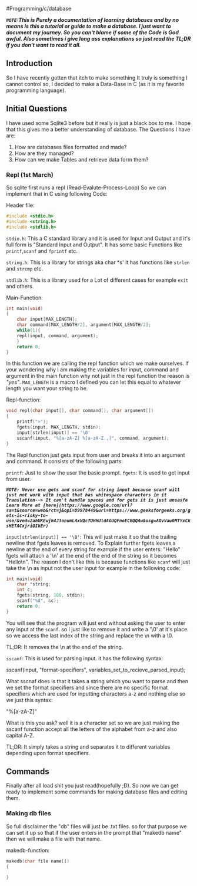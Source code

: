 #Programming/c/database

**_`NOTE`:This is Purely a documentation of learning databases and by no means is this a tutorial or guide to make a database. I just want to document my journey. So you can't blame if some of the Code is God awful. Also sometimes i give long ass explanations so just read the TL;DR if you don't want to read it all._** 
## Introduction
So I have recently gotten that itch to make something It truly is something I cannot control so, I decided to make a Data-Base in C (as it is my favorite programming language).

## Initial Questions
I have used some Sqlite3 before but it really is just a black box to me. I hope that this gives me a better understanding of database. The Questions I have are:

1. How are databases files formatted and made?
2. How are they managed?
3. How can we make Tables and retrieve data form them?

### Repl (1st March)
So sqlite first runs a repl (Read-Evalute-Process-Loop) So we can implement that in C using following Code:

Header file:
```C
#include <stdio.h>
#include <string.h>
#include <stdlib.h>
```

`stdio.h`: This a C standard library and it is used for Input and Output and it's full form is "Standard Input and Output". It has some basic Functions like `printf`,`scanf` and `fprintf` etc.

`string.h`: This is a library for strings aka char \*s' It has functions like `strlen` and `strcmp` etc.

`stdlib.h`: This is a library used for a Lot of different cases for example `exit` and others. 

Main-Function:
```C
int main(void)
{
	char input[MAX_LENGTH];
	char command[MAX_LENGTH/2], argument[MAX_LENGTH/2]; 
	while(1){
	repl(input, command, argument);
	}
	return 0;
}
```

In this function we are calling the repl function which we make ourselves. If your wondering why I am making the variables for input, command and argument in the main function why not just in the repl function the reason is _"yes"_. `MAX_LENGTH` is a macro I defined you can let this equal to whatever length you want your string to be.

Repl-function:
```C
void repl(char input[], char command[], char argument[])
{
	printf(">");
	fgets(input, MAX_LENGTH, stdin);
	input[strlen(input)] == '\0'
	sscanf(input, "%[a-zA-Z] %[a-zA-Z.,]", command, argument);
}
```

The Repl function just gets input from user and breaks it into an argument and command. It consists of the following parts:

`printf`: Just to show the user the basic prompt.
`fgets`: It is used to get input from user.

_**`NOTE: Never use gets and scanf for string input because scanf will just not work with input that has whitespace characters in it Translation--> It can't handle spaces and for gets it is just unsasfe Learn More at [here](https://www.google.com/url?sa=t&source=web&rct=j&opi=89978449&url=https://www.geeksforgeeks.org/gets-is-risky-to-use/&ved=2ahUKEwjh4J3onumLAxVQcfUHHUldAGUQFnoECBQQAw&usg=AOvVaw0MTYxCksHETACxjriQIkEr)`**_

`input[strlen(input)] == '\0'`: This will just make it so that the trailing newline that fgets leaves is removed. To Explain further fgets leaves a newline at the end of every string for example if the user enters: "Hello" fgets will attach a '\n' at the end of the end of the string so it becomes "Hello\n". The reason I don't like this is because functions like `scanf` will just take the \n as input not the user input for example in the following code:
```C
int main(void)
	char *string;
	int c;
	fgets(string, 100, stdin);
	scanf("%d", &c);
	return 0;
}
```
You will see that the program will just end without asking the user to enter any input at the `scanf`. so I just like to remove it and write a '\0' at it's place. so we access the last index of the string and replace the \n with a \0.

TL;DR: It removes the \n at the end of the string.

`sscanf`: This is used for parsing input. it has the following syntax:

sscanf(input, "format-specifiers", variables_set_to_recieve_parsed_input);

What sscnaf does is that it takes a string which you want to parse and then we set the format specifiers and since there are no specific format specifiers which are used for inputting characters a-z and nothing else so we just this syntax:

"%[a-zA-Z]"

What is this you ask? well it is a character set so we are just making the sscanf function accept all the letters of the alphabet from a-z and also capital A-Z.

TL;DR: It simply takes a string and separates it to different variables depending upon format specifiers.

## Commands
Finally after all load shit you just read(hopefully ;D). So now we can get ready to implement some commands for making database files and editing them.

### Making db files
So full disclaimer the "db" files will just be .txt files. so for that purpose we can set it up so that if the user enters in the prompt that "makedb name" then we will make a file with that name.

makedb-function:
```C
makedb(char file name[])
{
	
}
```